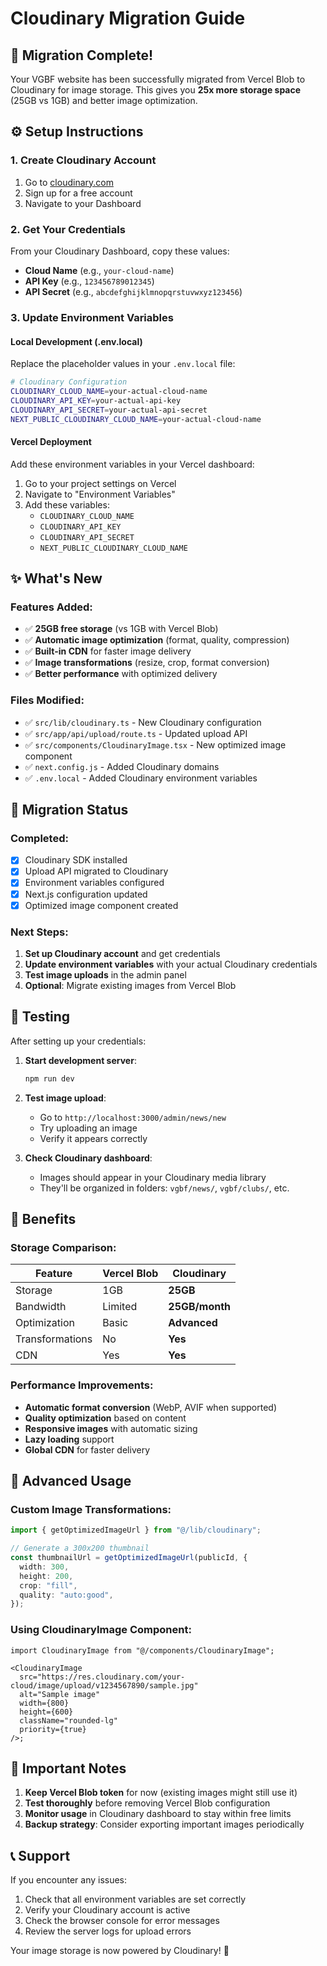 # Cloudinary Migration Guide

## 🎉 Migration Complete!

Your VGBF website has been successfully migrated from Vercel Blob to Cloudinary for image storage. This gives you **25x more storage space** (25GB vs 1GB) and better image optimization.

## ⚙️ Setup Instructions

### 1. Create Cloudinary Account

1. Go to [cloudinary.com](https://cloudinary.com)
2. Sign up for a free account
3. Navigate to your Dashboard

### 2. Get Your Credentials

From your Cloudinary Dashboard, copy these values:

- **Cloud Name** (e.g., `your-cloud-name`)
- **API Key** (e.g., `123456789012345`)
- **API Secret** (e.g., `abcdefghijklmnopqrstuvwxyz123456`)

### 3. Update Environment Variables

#### Local Development (.env.local)

Replace the placeholder values in your `.env.local` file:

```bash
# Cloudinary Configuration
CLOUDINARY_CLOUD_NAME=your-actual-cloud-name
CLOUDINARY_API_KEY=your-actual-api-key
CLOUDINARY_API_SECRET=your-actual-api-secret
NEXT_PUBLIC_CLOUDINARY_CLOUD_NAME=your-actual-cloud-name
```

#### Vercel Deployment

Add these environment variables in your Vercel dashboard:

1. Go to your project settings on Vercel
2. Navigate to "Environment Variables"
3. Add these variables:
   - `CLOUDINARY_CLOUD_NAME`
   - `CLOUDINARY_API_KEY`
   - `CLOUDINARY_API_SECRET`
   - `NEXT_PUBLIC_CLOUDINARY_CLOUD_NAME`

## ✨ What's New

### Features Added:

- ✅ **25GB free storage** (vs 1GB with Vercel Blob)
- ✅ **Automatic image optimization** (format, quality, compression)
- ✅ **Built-in CDN** for faster image delivery
- ✅ **Image transformations** (resize, crop, format conversion)
- ✅ **Better performance** with optimized delivery

### Files Modified:

- ✅ `src/lib/cloudinary.ts` - New Cloudinary configuration
- ✅ `src/app/api/upload/route.ts` - Updated upload API
- ✅ `src/components/CloudinaryImage.tsx` - New optimized image component
- ✅ `next.config.js` - Added Cloudinary domains
- ✅ `.env.local` - Added Cloudinary environment variables

## 🔄 Migration Status

### Completed:

- [x] Cloudinary SDK installed
- [x] Upload API migrated to Cloudinary
- [x] Environment variables configured
- [x] Next.js configuration updated
- [x] Optimized image component created

### Next Steps:

1. **Set up Cloudinary account** and get credentials
2. **Update environment variables** with your actual Cloudinary credentials
3. **Test image uploads** in the admin panel
4. **Optional**: Migrate existing images from Vercel Blob

## 🧪 Testing

After setting up your credentials:

1. **Start development server**:

   ```bash
   npm run dev
   ```

2. **Test image upload**:

   - Go to `http://localhost:3000/admin/news/new`
   - Try uploading an image
   - Verify it appears correctly

3. **Check Cloudinary dashboard**:
   - Images should appear in your Cloudinary media library
   - They'll be organized in folders: `vgbf/news/`, `vgbf/clubs/`, etc.

## 🎯 Benefits

### Storage Comparison:

| Feature         | Vercel Blob | Cloudinary     |
| --------------- | ----------- | -------------- |
| Storage         | 1GB         | **25GB**       |
| Bandwidth       | Limited     | **25GB/month** |
| Optimization    | Basic       | **Advanced**   |
| Transformations | No          | **Yes**        |
| CDN             | Yes         | **Yes**        |

### Performance Improvements:

- **Automatic format conversion** (WebP, AVIF when supported)
- **Quality optimization** based on content
- **Responsive images** with automatic sizing
- **Lazy loading** support
- **Global CDN** for faster delivery

## 🔧 Advanced Usage

### Custom Image Transformations:

```typescript
import { getOptimizedImageUrl } from "@/lib/cloudinary";

// Generate a 300x200 thumbnail
const thumbnailUrl = getOptimizedImageUrl(publicId, {
  width: 300,
  height: 200,
  crop: "fill",
  quality: "auto:good",
});
```

### Using CloudinaryImage Component:

```tsx
import CloudinaryImage from "@/components/CloudinaryImage";

<CloudinaryImage
  src="https://res.cloudinary.com/your-cloud/image/upload/v1234567890/sample.jpg"
  alt="Sample image"
  width={800}
  height={600}
  className="rounded-lg"
  priority={true}
/>;
```

## 🚨 Important Notes

1. **Keep Vercel Blob token** for now (existing images might still use it)
2. **Test thoroughly** before removing Vercel Blob configuration
3. **Monitor usage** in Cloudinary dashboard to stay within free limits
4. **Backup strategy**: Consider exporting important images periodically

## 📞 Support

If you encounter any issues:

1. Check that all environment variables are set correctly
2. Verify your Cloudinary account is active
3. Check the browser console for error messages
4. Review the server logs for upload errors

Your image storage is now powered by Cloudinary! 🚀
